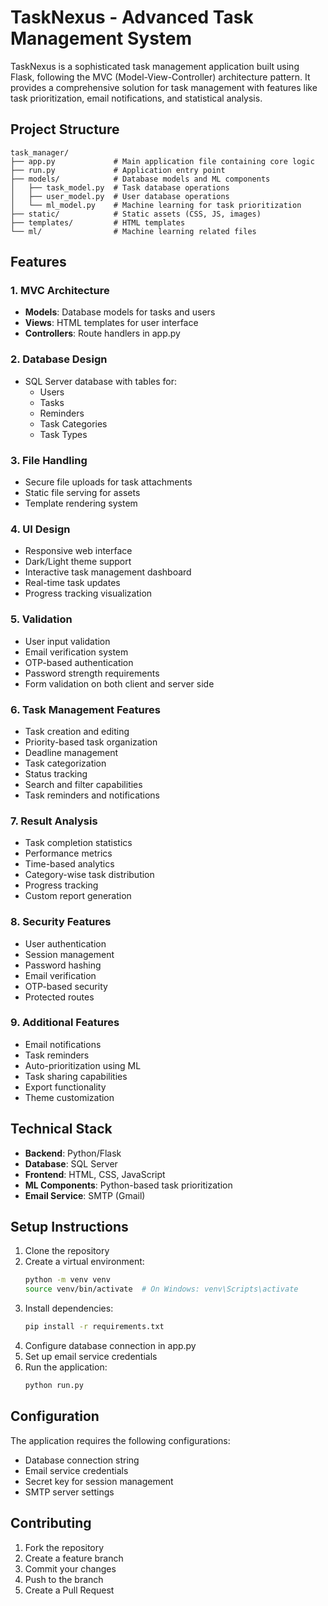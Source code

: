 # TaskNexus - Advanced Task Management System

TaskNexus is a sophisticated task management application built using Flask, following the MVC (Model-View-Controller) architecture pattern. It provides a comprehensive solution for task management with features like task prioritization, email notifications, and statistical analysis.

## Project Structure

```
task_manager/
├── app.py             # Main application file containing core logic
├── run.py             # Application entry point
├── models/            # Database models and ML components
│   ├── task_model.py  # Task database operations
│   ├── user_model.py  # User database operations
│   └── ml_model.py    # Machine learning for task prioritization
├── static/            # Static assets (CSS, JS, images)
├── templates/         # HTML templates
└── ml/                # Machine learning related files
```

## Features

### 1. MVC Architecture
- **Models**: Database models for tasks and users
- **Views**: HTML templates for user interface
- **Controllers**: Route handlers in app.py

### 2. Database Design
- SQL Server database with tables for:
  - Users
  - Tasks
  - Reminders
  - Task Categories
  - Task Types

### 3. File Handling
- Secure file uploads for task attachments
- Static file serving for assets
- Template rendering system

### 4. UI Design
- Responsive web interface
- Dark/Light theme support
- Interactive task management dashboard
- Real-time task updates
- Progress tracking visualization

### 5. Validation
- User input validation
- Email verification system
- OTP-based authentication
- Password strength requirements
- Form validation on both client and server side

### 6. Task Management Features
- Task creation and editing
- Priority-based task organization
- Deadline management
- Task categorization
- Status tracking
- Search and filter capabilities
- Task reminders and notifications

### 7. Result Analysis
- Task completion statistics
- Performance metrics
- Time-based analytics
- Category-wise task distribution
- Progress tracking
- Custom report generation

### 8. Security Features
- User authentication
- Session management
- Password hashing
- Email verification
- OTP-based security
- Protected routes

### 9. Additional Features
- Email notifications
- Task reminders
- Auto-prioritization using ML
- Task sharing capabilities
- Export functionality
- Theme customization

## Technical Stack

- **Backend**: Python/Flask
- **Database**: SQL Server
- **Frontend**: HTML, CSS, JavaScript
- **ML Components**: Python-based task prioritization
- **Email Service**: SMTP (Gmail)

## Setup Instructions

1. Clone the repository
2. Create a virtual environment:
   ```bash
   python -m venv venv
   source venv/bin/activate  # On Windows: venv\Scripts\activate
   ```
3. Install dependencies:
   ```bash
   pip install -r requirements.txt
   ```
4. Configure database connection in app.py
5. Set up email service credentials
6. Run the application:
   ```bash
   python run.py
   ```

## Configuration

The application requires the following configurations:
- Database connection string
- Email service credentials
- Secret key for session management
- SMTP server settings

## Contributing

1. Fork the repository
2. Create a feature branch
3. Commit your changes
4. Push to the branch
5. Create a Pull Request
